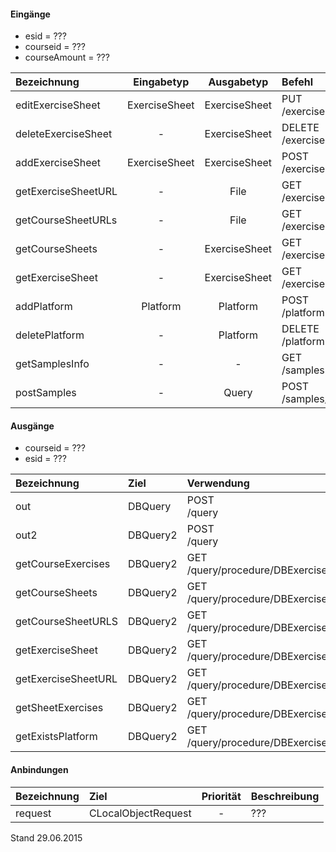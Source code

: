 #### Eingänge
- esid = ??? 
- courseid = ??? 
- courseAmount = ??? 

| Bezeichnung  | Eingabetyp  | Ausgabetyp | Befehl | Beschreibung |
| :----------- |:-----------:| :---------:| :----- | :----------- |
|editExerciseSheet|ExerciseSheet|ExerciseSheet|PUT<br>/exercisesheet(/exercisesheet)/:esid| ??? |
|deleteExerciseSheet|-|ExerciseSheet|DELETE<br>/exercisesheet(/exercisesheet)/:esid| ??? |
|addExerciseSheet|ExerciseSheet|ExerciseSheet|POST<br>/exercisesheet| ??? |
|getExerciseSheetURL|-|File|GET<br>/exercisesheet(/exercisesheet)/:esid/url| ??? |
|getCourseSheetURLs|-|File|GET<br>/exercisesheet/course/:courseid/url| ??? |
|getCourseSheets|-|ExerciseSheet|GET<br>/exercisesheet/course/:courseid(/:exercise)| ??? |
|getExerciseSheet|-|ExerciseSheet|GET<br>/exercisesheet(/exercisesheet)/:esid(/:exercise)| ??? |
|addPlatform|Platform|Platform|POST<br>/platform| ??? |
|deletePlatform|-|Platform|DELETE<br>/platform| ??? |
|getSamplesInfo|-|-|GET<br>/samples| ??? |
|postSamples|-|Query|POST<br>/samples/course/:courseAmount/user/:userAmount| ??? |

#### Ausgänge
- courseid = ??? 
- esid = ??? 

| Bezeichnung  | Ziel  | Verwendung | Beschreibung |
| :----------- |:----- | :--------- | :----------- |
|out|DBQuery|POST<br>/query| ??? |
|out2|DBQuery2|POST<br>/query| ??? |
|getCourseExercises|DBQuery2|GET<br>/query/procedure/DBExerciseSheetGetCourseExercises/:courseid| ??? |
|getCourseSheets|DBQuery2|GET<br>/query/procedure/DBExerciseSheetGetCourseSheets/:courseid| ??? |
|getCourseSheetURLS|DBQuery2|GET<br>/query/procedure/DBExerciseSheetGetCourseSheetURLs/:courseid| ??? |
|getExerciseSheet|DBQuery2|GET<br>/query/procedure/DBExerciseSheetGetExerciseSheet/:esid| ??? |
|getExerciseSheetURL|DBQuery2|GET<br>/query/procedure/DBExerciseSheetGetExerciseSheetURL/:esid| ??? |
|getSheetExercises|DBQuery2|GET<br>/query/procedure/DBExerciseSheetGetSheetExercises/:esid| ??? |
|getExistsPlatform|DBQuery2|GET<br>/query/procedure/DBExerciseSheetGetExistsPlatform| ??? |

#### Anbindungen
| Bezeichnung  | Ziel  | Priorität | Beschreibung |
| :----------- |:----- | :--------:| :------------|
|request|CLocalObjectRequest|-| ??? |

Stand 29.06.2015
